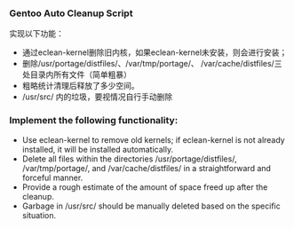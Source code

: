 ### Gentoo Auto Cleanup Script

实现以下功能：
- 通过eclean-kernel删除旧内核，如果eclean-kernel未安装，则会进行安装； 
- 删除/usr/portage/distfiles/、/var/tmp/portage/、 /var/cache/distfiles/三处目录内所有文件（简单粗暴）
- 粗略统计清理后释放了多少空间。 
- /usr/src/ 内的垃圾，要视情况自行手动删除


### Implement the following functionality:

- Use eclean-kernel to remove old kernels; if eclean-kernel is not already installed, it will be installed automatically.
- Delete all files within the directories /usr/portage/distfiles/, /var/tmp/portage/, and /var/cache/distfiles/ in a straightforward and forceful manner.
- Provide a rough estimate of the amount of space freed up after the cleanup.
- Garbage in /usr/src/ should be manually deleted based on the specific situation.
